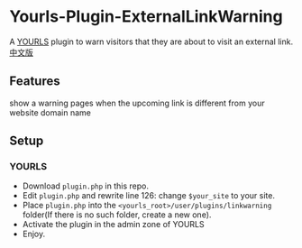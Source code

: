 # Yourls-Plugin-ExternalLinkWarning

A [YOURLS](http://yourls.org) plugin to warn visitors that they are about to visit an external link.
[中文版](https://gitee.com/richardhu714/yourls-plugin-external-link-warning)

## Features

show a warning pages when the upcoming link is different from your website domain name

## Setup

### YOURLS
* Download `plugin.php` in this repo.
* Edit `plugin.php` and rewrite line 126: change `$your_site` to your site.
* Place `plugin.php` into the `<yourls_root>/user/plugins/linkwarning` folder(If there is no such folder, create a new one).
* Activate the plugin in the admin zone of YOURLS
* Enjoy.
